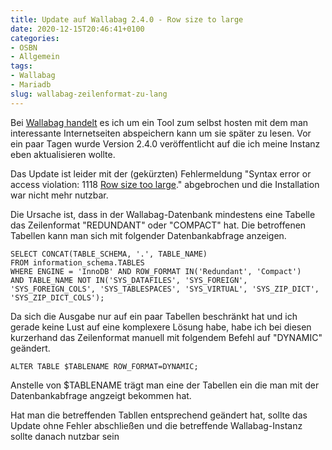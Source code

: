 ```yaml
---
title: Update auf Wallabag 2.4.0 - Row size to large
date: 2020-12-15T20:46:41+0100
categories:
- OSBN
- Allgemein
tags:
- Wallabag
- Mariadb
slug: wallabag-zeilenformat-zu-lang
---
```

Bei [Wallabag handelt](https://wallabag.org/en) es ich um ein Tool zum selbst hosten mit dem man interessante Internetseiten abspeichern kann um sie später zu lesen. Vor ein paar Tagen wurde Version 2.4.0 veröffentlicht auf die ich meine Instanz eben aktualisieren wollte.

Das Update ist leider mit der (gekürzten) Fehlermeldung "Syntax error or access violation: 1118 [Row size too large](https://mariadb.com/kb/en/innodb-row-formats-overview/#maximum-row-size)." abgebrochen und die Installation war nicht mehr nutzbar.

Die Ursache ist, dass in der Wallabag-Datenbank mindestens eine Tabelle das Zeilenformat "REDUNDANT" oder  "COMPACT" hat. Die betroffenen Tabellen kann man sich mit folgender Datenbankabfrage anzeigen.

<pre class="line-numbers language-sql" style="white-space:pre-wrap;">
<code class="language-sql">SELECT CONCAT(TABLE_SCHEMA, '.', TABLE_NAME) 
FROM information_schema.TABLES 
WHERE ENGINE = 'InnoDB' AND ROW_FORMAT IN('Redundant', 'Compact') 
AND TABLE_NAME NOT IN('SYS_DATAFILES', 'SYS_FOREIGN', 'SYS_FOREIGN_COLS', 'SYS_TABLESPACES', 'SYS_VIRTUAL', 'SYS_ZIP_DICT', 'SYS_ZIP_DICT_COLS');</code>
</pre>

Da sich die Ausgabe nur auf ein paar Tabellen beschränkt hat und ich gerade keine Lust auf eine komplexere Lösung habe, habe ich bei diesen kurzerhand das Zeilenformat manuell mit folgendem Befehl auf "DYNAMIC" geändert.

<pre class="line-numbers language-sql" style="white-space:pre-wrap;">
<code class="language-sql">ALTER TABLE $TABLENAME ROW_FORMAT=DYNAMIC;</code>
</pre>

Anstelle von $TABLENAME trägt man eine der Tabellen ein die man mit der Datenbankabfrage angzeigt bekommen hat. 

Hat man die betreffenden Tabllen entsprechend geändert hat, sollte das Update ohne Fehler abschließen und die betreffende Wallabag-Instanz sollte danach nutzbar sein
